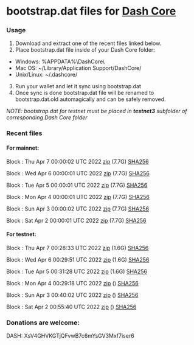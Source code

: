 # bootstrap.dat files for [Dash Core](https://github.com/dashpay/dash)

### Usage

1. Download and extract one of the recent files linked below.
2. Place bootstrap.dat file inside of your Dash Core folder:
 - Windows: %APPDATA%\DashCore\
 - Mac OS: ~/Library/Application Support/DashCore/
 - Unix/Linux: ~/.dashcore/
3. Run your wallet and let it sync using bootstrap.dat
4. Once sync is done bootstrap.dat file will be renamed to bootstrap.dat.old automagically and can be safely removed.

_NOTE: bootstrap.dat for testnet must be placed in **testnet3** subfolder of corresponding Dash Core folder_

### Recent files

#### For mainnet:

Block [](https://insight.dash.org/insight/block/): Thu Apr  7 00:00:02 UTC 2022 [zip](https://dash-bootstrap.ams3.digitaloceanspaces.com/mainnet/2022-04-07/bootstrap.dat.zip) (7.7G) [SHA256](https://dash-bootstrap.ams3.digitaloceanspaces.com/mainnet/2022-04-07/sha256.txt)

Block [](https://insight.dash.org/insight/block/): Wed Apr  6 00:00:01 UTC 2022 [zip](https://dash-bootstrap.ams3.digitaloceanspaces.com/mainnet/2022-04-06/bootstrap.dat.zip) (7.7G) [SHA256](https://dash-bootstrap.ams3.digitaloceanspaces.com/mainnet/2022-04-06/sha256.txt)

Block [](https://insight.dash.org/insight/block/): Tue Apr  5 00:00:01 UTC 2022 [zip](https://dash-bootstrap.ams3.digitaloceanspaces.com/mainnet/2022-04-05/bootstrap.dat.zip) (7.7G) [SHA256](https://dash-bootstrap.ams3.digitaloceanspaces.com/mainnet/2022-04-05/sha256.txt)

Block [](https://insight.dash.org/insight/block/): Mon Apr  4 00:00:01 UTC 2022 [zip](https://dash-bootstrap.ams3.digitaloceanspaces.com/mainnet/2022-04-04/bootstrap.dat.zip) (7.7G) [SHA256](https://dash-bootstrap.ams3.digitaloceanspaces.com/mainnet/2022-04-04/sha256.txt)

Block [](https://insight.dash.org/insight/block/): Sun Apr  3 00:00:02 UTC 2022 [zip](https://dash-bootstrap.ams3.digitaloceanspaces.com/mainnet/2022-04-03/bootstrap.dat.zip) (7.7G) [SHA256](https://dash-bootstrap.ams3.digitaloceanspaces.com/mainnet/2022-04-03/sha256.txt)

Block [](https://insight.dash.org/insight/block/): Sat Apr  2 00:00:01 UTC 2022 [zip](https://dash-bootstrap.ams3.digitaloceanspaces.com/mainnet/2022-04-02/bootstrap.dat.zip) (7.7G) [SHA256](https://dash-bootstrap.ams3.digitaloceanspaces.com/mainnet/2022-04-02/sha256.txt)


#### For testnet:

Block [](https://testnet-insight.dashevo.org/insight/block/): Thu Apr  7 00:28:33 UTC 2022 [zip](https://dash-bootstrap.ams3.digitaloceanspaces.com/testnet/2022-04-07/bootstrap.dat.zip) (1.6G) [SHA256](https://dash-bootstrap.ams3.digitaloceanspaces.com/testnet/2022-04-07/sha256.txt)

Block [](https://testnet-insight.dashevo.org/insight/block/): Wed Apr  6 00:29:51 UTC 2022 [zip](https://dash-bootstrap.ams3.digitaloceanspaces.com/testnet/2022-04-06/bootstrap.dat.zip) (1.6G) [SHA256](https://dash-bootstrap.ams3.digitaloceanspaces.com/testnet/2022-04-06/sha256.txt)

Block [](https://testnet-insight.dashevo.org/insight/block/): Tue Apr  5 00:31:28 UTC 2022 [zip](https://dash-bootstrap.ams3.digitaloceanspaces.com/testnet/2022-04-05/bootstrap.dat.zip) (1.6G) [SHA256](https://dash-bootstrap.ams3.digitaloceanspaces.com/testnet/2022-04-05/sha256.txt)

Block [](https://testnet-insight.dashevo.org/insight/block/): Mon Apr  4 00:29:18 UTC 2022 [zip](https://dash-bootstrap.ams3.digitaloceanspaces.com/testnet/2022-04-04/bootstrap.dat.zip) () [SHA256](https://dash-bootstrap.ams3.digitaloceanspaces.com/testnet/2022-04-04/sha256.txt)

Block [](https://testnet-insight.dashevo.org/insight/block/): Sun Apr  3 00:40:02 UTC 2022 [zip](https://dash-bootstrap.ams3.digitaloceanspaces.com/testnet/2022-04-03/bootstrap.dat.zip) () [SHA256](https://dash-bootstrap.ams3.digitaloceanspaces.com/testnet/2022-04-03/sha256.txt)

Block [](https://testnet-insight.dashevo.org/insight/block/): Sat Apr  2 00:55:40 UTC 2022 [zip](https://dash-bootstrap.ams3.digitaloceanspaces.com/testnet/2022-04-02/bootstrap.dat.zip) () [SHA256](https://dash-bootstrap.ams3.digitaloceanspaces.com/testnet/2022-04-02/sha256.txt)


### Donations are welcome:

DASH: XsV4GHVKGTjQFvwB7c6mYsGV3Mxf7iser6
